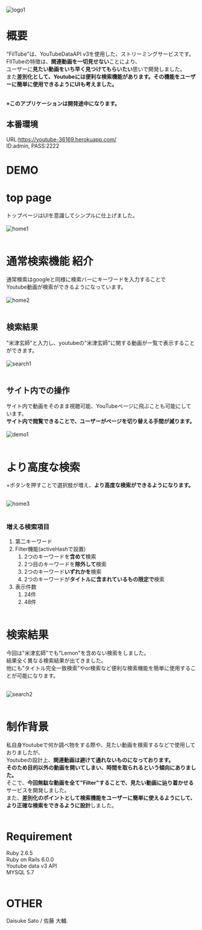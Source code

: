 <br>

![logo1](https://user-images.githubusercontent.com/87253195/150742958-80e2497b-22fe-4be5-83cf-9921035229df.png)

# 概要
  "FilTube"は、YouTubeDataAPI v3を使用した、ストリーミングサービスです。<br>
  FIlTubeの特徴は、**関連動画を一切見せない**ことにより、<br>
  ユーザーに**見たい動画をいち早く見つけてもらいたい**思いで開発しました。<br>
  また**差別化として、Youtubeには便利な検索機能があります。その機能をユーザーに簡単に使用できるようにUIも考えました。**<br>
<br>

※**このアプリケーションは開発途中になります。**

## 本番環境
  URL:https://youtube-36169.herokuapp.com/
<br>
  ID:admin, PASS:2222
<br>

# DEMO


# top page
  トップページはUIを意識してシンプルに仕上げました。<br><br>
  ![home1](https://user-images.githubusercontent.com/87253195/150743345-02c21728-d6bc-42e7-a192-9523e5be0b70.png)<br><br>

# 通常検索機能 紹介
  通常検索はgoogleと同様に検索バーにキーワードを入力することで<br>
  Youtube動画が検索ができるようになっています。<br><br>
  ![home2](https://user-images.githubusercontent.com/87253195/150743448-5e4548d2-4b2c-4c86-aecd-6e72a125ff5b.png)<br><br>

## 検索結果
  "米津玄師"と入力し、youtubeの"米津玄師"に関する動画が一覧で表示することができます。<br><br>
  ![search1](https://user-images.githubusercontent.com/87253195/150743568-28f7d4ed-4a81-4e57-aa68-58794994f7bc.png)<br><br>

## サイト内での操作
  サイト内で動画をそのまま視聴可能、YouTubeページに飛ぶことも可能にしています。<br>
  **サイト内で閲覧できることで、ユーザーがページを切り替える手間が減ります。**<br><br>
  ![demo1](https://user-images.githubusercontent.com/87253195/150743549-748a8804-0932-458c-83a5-d0cc7480d3c4.png)<br><br>


# より高度な検索
  +ボタンを押すことで選択肢が増え、**より高度な検索ができるようになります。**<br><br>

  ![home3](https://user-images.githubusercontent.com/87253195/150743495-d39fa43f-4447-47b8-be7b-92dae645d1d1.png)<br><br>

### 増える検索項目
  1. 第二キーワード
  1. Filter機能(activeHashで設置)
      1. 2つのキーワードを**含めて**検索
      1. 2つ目のキーワードを**除外して**検索
      1. 2つのキーワード**いずれかを**検索
      1. 2つのキーワードが**タイトルに含まれているもの限定で**検索
  1. 表示件数
      1. 24件
      1. 48件
  <br><br>



# 検索結果
  今回は"米津玄師"でも"Lemon"を含めない検索をしました。<br>
  結果全く異なる検索結果が出てきました。<br>
  他にも"タイトル完全一致検索"やor検索など便利な検索機能を簡単に使用することが可能になります。<br><br>

  ![search2](https://user-images.githubusercontent.com/87253195/150743577-08782e0f-4ff7-499c-8064-8d4c8b572a7f.png)<br><br>


# 制作背景
  私自身Youtubeで何か調べ物をする際や、見たい動画を検索するなどで使用しておりましたが、<br>
  Youtubeの設計上、**関連動画は避けて通れないものになっております。**<br>
  **そのため目的以外の動画を開いてしまい、時間を取られるという傾向にありました。**<br>
  そこで、**今回無駄な動画を全て"Filter"することで、見たい動画に辿り着かせる**サービスを開発しました。<br>
  また、**差別化のポイントとして検索機能をユーザーに簡単に使えるようにして、より正確な検索をできるように設計**しました。<br><br>


# Requirement
  Ruby 2.6.5<br>
  Ruby on Rails 6.0.0<br>
  Youtube data v3 API<br>
  MYSQL 5.7<br><br>


# OTHER
  Daisuke Sato / 佐藤 大輔.